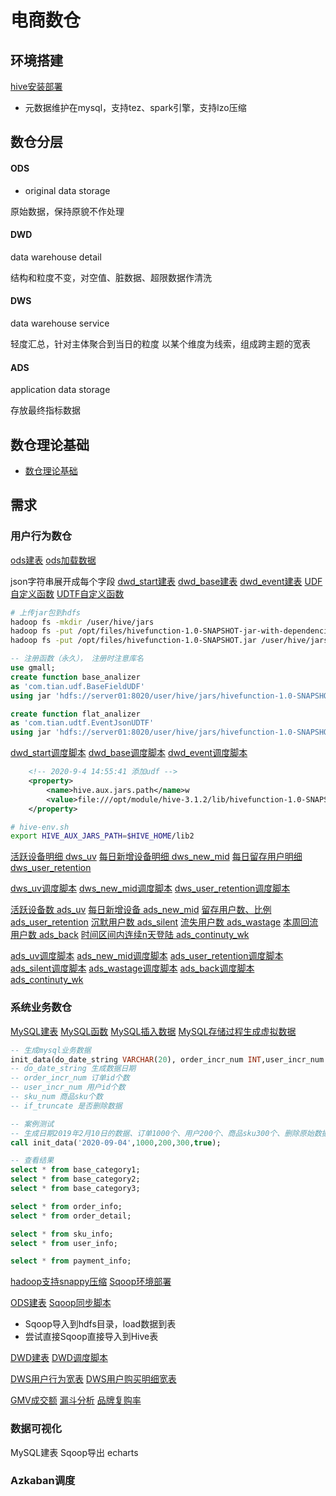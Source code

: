 # 电商数仓

## 环境搭建

[hive安装部署](../doc/env_build_new.md##hive-3.1.2)

 * 元数据维护在mysql，支持tez、spark引擎，支持lzo压缩

<!-- TODO mysql主从复制 -->

## 数仓分层

#### ODS
 * original data storage

原始数据，保持原貌不作处理

#### DWD
data warehouse detail

结构和粒度不变，对空值、脏数据、超限数据作清洗


#### DWS
data warehouse service

轻度汇总，针对主体聚合到当日的粒度
以某个维度为线索，组成跨主题的宽表

#### ADS
application data storage

存放最终指标数据


## 数仓理论基础

 * [数仓理论基础](../doc/data_warehouse_theory.md)

## 需求


### 用户行为数仓

[ods建表](../code/sql/gmall.ods.sql)
[ods加载数据](../scripts/shell/gmall.ods_load.sh)

json字符串展开成每个字段
[dwd_start建表](../code/sql/gmall.dwd_start.sql)
[dwd_base建表](../code/sql/gmall.dwd_base.sql)
[dwd_event建表](../code/sql/gmall.dwd_event.sql)
[UDF自定义函数](../proj/hivefunction/src/main/java/com/tian/udf/BaseFieldUDF.java)
[UDTF自定义函数](../proj/hivefunction/src/main/java/com/tian/udtf/EventJsonUDTF.java)

```sh
# 上传jar包到hdfs
hadoop fs -mkdir /user/hive/jars
hadoop fs -put /opt/files/hivefunction-1.0-SNAPSHOT-jar-with-dependencies.jar /user/hive/jars
hadoop fs -put /opt/files/hivefunction-1.0-SNAPSHOT.jar /user/hive/jars
```
```sql
-- 注册函数（永久）， 注册时注意库名
use gmall;
create function base_analizer 
as 'com.tian.udf.BaseFieldUDF' 
using jar 'hdfs://server01:8020/user/hive/jars/hivefunction-1.0-SNAPSHOT.jar';

create function flat_analizer 
as 'com.tian.udtf.EventJsonUDTF' 
using jar 'hdfs://server01:8020/user/hive/jars/hivefunction-1.0-SNAPSHOT.jar'; 
```

[dwd_start调度脚本](../scripts/shell/gmall.dwd_start.sh)
[dwd_base调度脚本](../scripts/shell/gmall.dwd_base.sh)
[dwd_event调度脚本](../scripts/shell/gmall.dwd_event.sh)


```xml
    <!-- 2020-9-4 14:55:41 添加udf -->
    <property>
        <name>hive.aux.jars.path</name>w
        <value>file:///opt/module/hive-3.1.2/lib/hivefunction-1.0-SNAPSHOT.jar,file:///opt/module/hive-3.1.2/lib/hivefunction-1.0-SNAPSHOT-jar-with-dependencies.jar</value>
    </property>
```
```sh
# hive-env.sh
export HIVE_AUX_JARS_PATH=$HIVE_HOME/lib2
```

[活跃设备明细 dws_uv](../code/sql/gmall.dws_uv.sql)
[每日新增设备明细 dws_new_mid](../code/sql/gmall.dws_new_mid.sql)
[每日留存用户明细 dws_user_retention](../code/sql/gmall.dws_user_retention.sql)

[dws_uv调度脚本](../scripts/shell/gmall.dws_uv.sh)
[dws_new_mid调度脚本](../scripts/shell/gmall.dws_new_mid.sh)
[dws_user_retention调度脚本](../scripts/shell/gmall.dws_user_retention.sh)


[活跃设备数 ads_uv](../code/sql/gmall.ads_uv.sql)
[每日新增设备 ads_new_mid](../code/sql/gmall.ads_new_mid.sql)
[留存用户数、比例 ads_user_retention](../code/sql/gmall.ads_user_retention.sql)
[沉默用户数 ads_silent](../code/sql/gmall.ads_silent.sql)
[流失用户数 ads_wastage](../code/sql/gmall.ads_wastage.sql)
[本周回流用户数 ads_back](../code/sql/gmall.ads_back.sql)
[时间区间内连续n天登陆 ads_continuty_wk](../code/sql/gmall.ads_continuty_wk.sql)

[ads_uv调度脚本](../scripts/shell/gmall.ads_uv.sh)
[ads_new_mid调度脚本](../scripts/shell/gmall.ads_new_mid.sh)
[ads_user_retention调度脚本](../scripts/shell/gmall.ads_user_retention.sh)
[ads_silent调度脚本](../scripts/shell/gmall.ads_silent.sh)
[ads_wastage调度脚本](../scripts/shell/gmall.ads_wastage.sh)
[ads_back调度脚本](../scripts/shell/gmall.ads_back.sh)
[ads_continuty_wk](../scripts/shell/gmall.ads_continuty_wk.sh)


### 系统业务数仓

[MySQL建表](../code/sql/gmall.mysql_create.sql)
[MySQL函数](../code/sql/gmall.mysql_func.sql)
[MySQL插入数据](../code/sql/gmall.mysql_insert.sql)
[MySQL存储过程生成虚拟数据](../code/sql/gmall.mysql_proc.sql)

```sql
-- 生成mysql业务数据
init_data(do_date_string VARCHAR(20), order_incr_num INT,user_incr_num INT, sku_num INT, if_truncate BOOLEAN);
-- do_date_string 生成数据日期
-- order_incr_num 订单id个数
-- user_incr_num 用户id个数
-- sku_num 商品sku个数
-- if_truncate 是否删除数据

-- 案例测试
-- 生成日期2019年2月10日的数据、订单1000个、用户200个、商品sku300个、删除原始数据
call init_data('2020-09-04',1000,200,300,true);

-- 查看结果
select * from base_category1;
select * from base_category2;
select * from base_category3;

select * from order_info;
select * from order_detail;

select * from sku_info;
select * from user_info;

select * from payment_info;
```


[hadoop支持snappy压缩](../doc/env_build_new.md##Snappy)
[Sqoop环境部署](../doc/env_build_new.md##Sqoop-1.4.6)

[ODS建表](../code/sql/gmall.ods_db.sql)
[Sqoop同步脚本](../scripts/shell/gmall.ods_db.sh)

 * Sqoop导入到hdfs目录，load数据到表
 * 尝试直接Sqoop直接导入到Hive表

[DWD建表](../code/sql/gmall.dwd_db.sql)
[DWD调度脚本](../scripts/shell/gmall.dwd_db.sh)

[DWS用户行为宽表](../code/sql/gmall.dws_db.sql)
[DWS用户购买明细宽表](../code/sql/gmall.dws_db.sql)

<!-- 拉链表 -->

[GMV成交额](../code/sql/gmall.ads_gmv.sql)
[漏斗分析](../code/sql/gmall.ads_act_convert.sql)
[品牌复购率](ads.../code/sql/gmall.ads_rebuy.sql)


### 数据可视化

MySQL建表
Sqoop导出
echarts

### Azkaban调度





